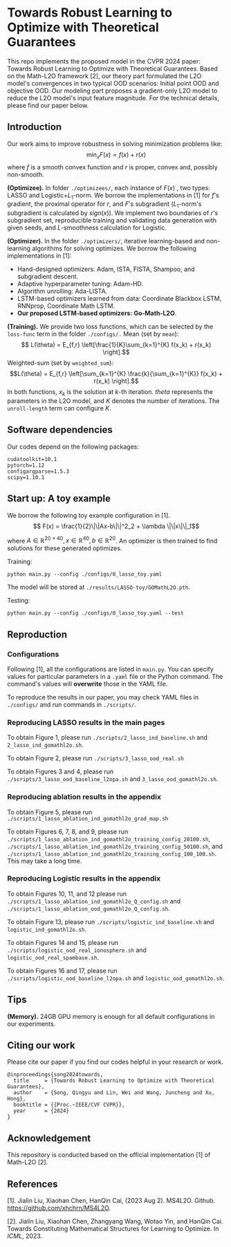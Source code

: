 # Towards Robust Learning to Optimize with Theoretical Guarantees

This repo implements the proposed model in the CVPR 2024 paper: Towards Robust Learning to Optimize with Theoretical Guarantees. 
Based on the Math-L2O framework [2], our theory part formulated the L2O model's convergences in two typical OOD scenarios: Initial point OOD and objective OOD. 
Our modeling part proposes a gradient-only L2O model to reduce the L2O model's input feature magnitude. For the technical details, please find our paper below.

## Introduction
Our work aims to improve robustness in solving minimization problems like:
$$\min_{x}F(x) = f(x) + r(x)$$
where $f$ is a smooth convex function and $r$ is proper, convex and, possibly non-smooth.


**(Optimizee).** 
In folder `./optimizees/`, each instance of $F(x)$ , two types: LASSO and Logistic+$L_1$-norm. We borrow the implementations in [1] for $f$'s gradient, the proximal operator for $r$, and $F$'s subgradient ($L_1$-norm's subgradient is calculated by $sign(x)$). We implement two boundaries of $r$'s subgradient set, reproducible training and validating data generation with given seeds, and $L$-smoothness calculation for Logistic.

**(Optimizer).** 
In the folder `./optimizers/`, iterative learning-based and non-learning algorithms for solving optimizes. We borrow the following implementations in [1]:
* Hand-designed optimizers: Adam, ISTA, FISTA, Shampoo, and subgradient descent. 
* Adaptive hyperparameter tuning: Adam-HD. 
* Algorithm unrolling: Ada-LISTA. 
* LSTM-based optimizers learned from data: Coordinate Blackbox LSTM, RNNprop, Coordinate Math LSTM. 
* **Our proposed LSTM-based optimizers: Go-Math-L2O**.

**(Training).**
We provide two loss functions, which can be selected by the `loss-func` term in the folder `./configs/.` Mean (set by `mean`):
$$ L(\theta) = E_{f,r} \left[\frac{1}{K}\sum_{k=1}^{K} f(x_k) + r(x_k) \right].$$
Weighted-sum (set by `weighted_sum`):
$$L(\theta) = E_{f,r} \left[\sum_{k=1}^{K} \frac{k}{\sum_{k=1}^{K}} f(x_k) + r(x_k) \right].$$
In both functions, $x_k$ is the solution at $k$-th iteration. $theta$ represents the parameters in the L2O model, and $K$ denotes the number of iterations. The `unroll-length` term can configure $K$.



## Software dependencies
Our codes depend on the following packages:
```
cudatoolkit=10.1
pytorch=1.12
configargparse=1.5.3
scipy=1.10.1
```

## Start up: A toy example
We borrow the following toy example configuration in [1].
$$ F(x) = \frac{1}{2}\|\|Ax-b\|\|^2_2 + \lambda \|\|x\|\|_1$$

where $A\in\mathbb{R}^{20\times40},x\in\mathbb{R}^{40},b\in\mathbb{R}^{20}$. An optimizer is then trained to find solutions for these generated optimizes.

Training:
```
python main.py --config ./configs/0_lasso_toy.yaml
```
The model will be stored at `./results/LASSO-toy/GOMathL2O.pth`.

Testing:
```
python main.py --config ./configs/0_lasso_toy.yaml --test
```

## Reproduction

### Configurations 
Following [1], all the configurations are listed in `main.py`. 
You can specify values for particular parameters in a `.yaml` file or the Python command. The command's values will **overwrite** those in the YAML file.

To reproduce the results in our paper, you may check YAML files in `./configs/` and run commands in `./scripts/`.

### Reproducing LASSO results in the main pages

To obtain Figure 1, please run `./scripts/2_lasso_ind_baseline.sh` and `2_lasso_ind_gomathl2o.sh`.

To obtain Figure 2, please run `./scripts/3_lasso_ood_real.sh`

To obtain Figures 3 and 4, please run `./scripts/3_lasso_ood_baseline_l2opa.sh` and `3_lasso_ood_gomathl2o.sh`.

### Reproducing ablation results in the appendix

To obtain Figure 5, please run `./scripts/1_lasso_ablation_ind_gomathl2o_grad_map.sh`

To obtain Figures 6, 7, 8, and 9, please run `./scripts/1_lasso_ablation_ind_gomathl2o_training_config_20100.sh`, `./scripts/1_lasso_ablation_ind_gomathl2o_training_config_50100.sh`, and `./scripts/1_lasso_ablation_ind_gomathl2o_training_config_100_100.sh`. This may take a long time.

### Reproducing Logistic results in the appendix
To obtain Figures 10, 11, and 12 please run `./scripts/1_lasso_ablation_ind_gomathl2o_Q_config.sh` and `./scripts/1_lasso_ablation_ood_gomathl2o_Q_config.sh`.

To obtain Figure 13, please run `./scripts/logistic_ind_baseline.sh` and `logistic_ind_gomathl2o.sh`.

To obtain Figures 14 and 15, please run `./scripts/logistic_ood_real_ionosphere.sh` and `logistic_ood_real_spambase.sh`.

To obtain Figures 16 and 17, please run `./scripts/logistic_ood_baseline_l2opa.sh` and `logistic_ood_gomathl2o.sh`.


## Tips

**(Memory).** 24GB GPU memory is enough for all default configurations in our experiments.


## Citing our work
Please cite our paper if you find our codes helpful in your research or work.
```
@inproceedings{song2024towards,
  title     = {Towards Robust Learning to Optimize with Theoretical Guarantees},
  author    = {Song, Qingyu and Lin, Wei and Wang, Juncheng and Xu, Hong},
  booktitle = {{Proc.~IEEE/CVF CVPR}},
  year      = {2024}
}
```

## Acknowledgement
This repository is conducted based on the official implementation [1] of Math-L2O [2].


## References
[1]. Jialin Liu, Xiaohan Chen, HanQin Cai, (2023 Aug 2). MS4L2O. Github. https://github.com/xhchrn/MS4L2O.

[2]. Jialin Liu, Xiaohan Chen, Zhangyang Wang, Wotao Yin, and HanQin Cai. Towards Constituting Mathematical Structures for Learning to Optimize. In *ICML*, 2023.
